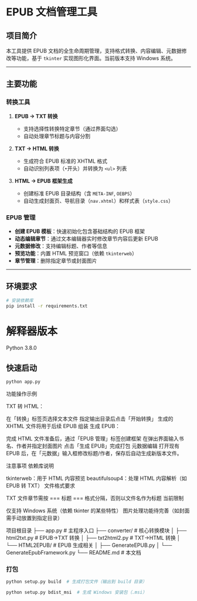 # EPUB 文档管理工具

## 项目简介
本工具提供 EPUB 文档的全生命周期管理，支持格式转换、内容编辑、元数据修改等功能，基于 `tkinter` 实现图形化界面。当前版本支持 Windows 系统。

---

## 主要功能

### 转换工具
1. **EPUB → TXT 转换**  
   - 支持选择性转换特定章节（通过界面勾选）
   - 自动处理章节标题与内容分割

2. **TXT → HTML 转换**  
   - 生成符合 EPUB 标准的 XHTML 格式
   - 自动识别列表项（`•`开头）并转换为 `<ul>` 列表

3. **HTML → EPUB 框架生成**  
   - 创建标准 EPUB 目录结构（含 `META-INF`, `OEBPS`）
   - 自动生成封面页、导航目录（`nav.xhtml`）和样式表（`style.css`）

### EPUB 管理
- **创建 EPUB 模板**：快速初始化包含基础结构的 EPUB 框架
- **动态编辑章节**：通过文本编辑器实时修改章节内容后更新 EPUB
- **元数据修改**：支持编辑标题、作者等信息
- **预览功能**：内置 HTML 预览窗口（依赖 `tkinterweb`）
- **章节管理**：删除指定章节或封面图片

---

## 环境要求
```bash
# 安装依赖库
pip install -r requirements.txt
```

# 解释器版本
Python 3.8.0




## 快速启动
```bash
python app.py
```
功能操作示例

TXT 转 HTML：

在「转换」标签页选择文本文件
指定输出目录后点击「开始转换」
生成的 XHTML 文件将用于后续 EPUB 组装
生成 EPUB：

完成 HTML 文件准备后，通过「EPUB 管理」标签创建框架
在弹出界面输入书名、作者并指定封面图片
点击「生成 EPUB」完成打包
元数据编辑
打开现有 EPUB 后，在「元数据」输入框修改标题/作者，保存后自动生成新版本文件。

注意事项
依赖库说明

tkinterweb：用于 HTML 内容预览
beautifulsoup4：处理 HTML 内容解析（如 EPUB 转 TXT）
文件格式要求

TXT 文件章节需按 === 标题 === 格式分隔，否则以文件名作为标题
当前限制

仅支持 Windows 系统（依赖 tkinter 的某些特性）
图片处理功能待完善（如封面需手动放置到指定目录）


项目根目录
├── app.py               # 主程序入口
├── converter/           # 核心转换模块
│   ├── html2txt.py      # EPUB→TXT 转换
│   ├── txt2html2.py     # TXT→HTML 转换
│   └── HTML2EPUB/       # EPUB 生成相关
│       ├── GenerateEPUB.py
│       └── GenerateEpubFramework.py
└── README.md            # 本文档

### 打包
```bash
python setup.py build  # 生成打包文件（输出到 build 目录）

python setup.py bdist_msi  # 生成 Windows 安装包（.msi）
```
